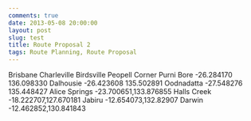 ```yaml
---
comments: true
date: 2013-05-08 20:00:00
layout: post
slug: test
title: Route Proposal 2
tags: Route Planning, Route Proposal
---
```


Brisbane
Charleville
Birdsville
Peopell Corner
Purni Bore -26.284170 136.098330
Dalhousie -26.423608 135.502891
Oodnadatta -27.548276 135.448427
Alice Springs -23.700651,133.876855
Halls Creek -18.222707,127.670181
Jabiru -12.654073,132.82907
Darwin -12.462852,130.841843
